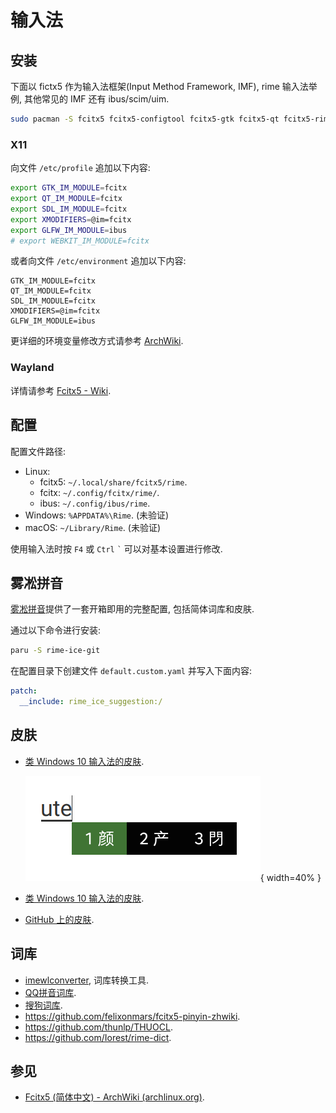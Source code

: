# 输入法

## 安装

下面以 fictx5 作为输入法框架(Input Method Framework, IMF), rime 输入法举例, 其他常见的 IMF 还有 ibus/scim/uim.

```sh
sudo pacman -S fcitx5 fcitx5-configtool fcitx5-gtk fcitx5-qt fcitx5-rime
```

### X11

向文件 `/etc/profile` 追加以下内容:

```sh
export GTK_IM_MODULE=fcitx
export QT_IM_MODULE=fcitx
export SDL_IM_MODULE=fcitx
export XMODIFIERS=@im=fcitx
export GLFW_IM_MODULE=ibus
# export WEBKIT_IM_MODULE=fcitx
```

或者向文件 `/etc/environment` 追加以下内容:

```
GTK_IM_MODULE=fcitx
QT_IM_MODULE=fcitx
SDL_IM_MODULE=fcitx
XMODIFIERS=@im=fcitx
GLFW_IM_MODULE=ibus
```

更详细的环境变量修改方式请参考 [ArchWiki](https://wiki.archlinux.org/title/Environment_variables).

### Wayland

详情请参考 [Fcitx5 - Wiki](https://fcitx-im.org/wiki/Using_Fcitx_5_on_Wayland).

## 配置

配置文件路径:

- Linux:
    - fcitx5: `~/.local/share/fcitx5/rime`.
    - fcitx: `~/.config/fcitx/rime/`.
    - ibus: `~/.config/ibus/rime`.
- Windows: `%APPDATA%\Rime`. (未验证)
- macOS: `~/Library/Rime`. (未验证)

使用输入法时按 `F4` 或 `Ctrl` `` ` `` 可以对基本设置进行修改.

## 雾凇拼音

[雾凇拼音](https://github.com/iDvel/rime-ice)提供了一套开箱即用的完整配置, 包括简体词库和皮肤.

通过以下命令进行安装:

```sh
paru -S rime-ice-git
```

在配置目录下创建文件 `default.custom.yaml` 并写入下面内容:

```yml
patch:
  __include: rime_ice_suggestion:/
```

## 皮肤

- [类 Windows 10 输入法的皮肤](https://github.com/thep0y/fcitx5-themes-candlelight).

  ![Spring](assets/input_method_skin_spring.png){ width=40% }  

- [类 Windows 10 输入法的皮肤](https://github.com/hosxy/Fcitx5-Material-Color).
- [GitHub 上的皮肤](https://github.com/search?q=fcitx5+theme&type=Repositories).

## 词库

- [imewlconverter](https://github.com/studyzy/imewlconverter), 词库转换工具.
- [QQ拼音词库](http://cdict.qq.pinyin.cn/v1/).
- [搜狗词库](https://pinyin.sogou.com/dict/detail/index/11640).
- <https://github.com/felixonmars/fcitx5-pinyin-zhwiki>.
- <https://github.com/thunlp/THUOCL>.
- <https://github.com/Iorest/rime-dict>.

## 参见

- [Fcitx5 (简体中文) - ArchWiki (archlinux.org)](https://wiki.archlinux.org/title/Fcitx5_(%E7%AE%80%E4%BD%93%E4%B8%AD%E6%96%87)).
